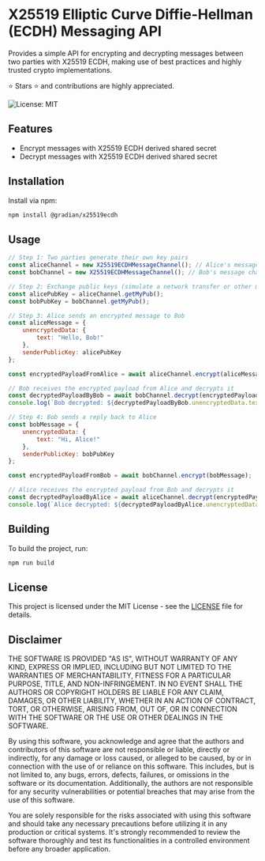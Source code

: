 # X25519 Elliptic Curve Diffie-Hellman (ECDH) Messaging API

Provides a simple API for encrypting and decrypting messages between two parties with X25519 ECDH, making use of best practices and highly trusted crypto implementations.

⭐ Stars ⭐ and contributions are highly appreciated.

![License: MIT](https://img.shields.io/badge/License-MIT-yellow.svg)

## Features

- Encrypt messages with X25519 ECDH derived shared secret
- Decrypt messages with X25519 ECDH derived shared secret

## Installation

Install via npm:

```bash
npm install @gradian/x25519ecdh
```

## Usage

```javascript
// Step 1: Two parties generate their own key pairs
const aliceChannel = new X25519ECDHMessageChannel(); // Alice's message channel with her key pair
const bobChannel = new X25519ECDHMessageChannel(); // Bob's message channel with his key pair

// Step 2: Exchange public keys (simulate a network transfer or other method of exchange)
const alicePubKey = aliceChannel.getMyPub();
const bobPubKey = bobChannel.getMyPub();

// Step 3: Alice sends an encrypted message to Bob
const aliceMessage = {
    unencryptedData: {
        text: "Hello, Bob!"
    },
    senderPublicKey: alicePubKey
};

const encryptedPayloadFromAlice = await aliceChannel.encrypt(aliceMessage);

// Bob receives the encrypted payload from Alice and decrypts it
const decryptedPayloadByBob = await bobChannel.decrypt(encryptedPayloadFromAlice);
console.log(`Bob decrypted: ${decryptedPayloadByBob.unencryptedData.text}`);

// Step 4: Bob sends a reply back to Alice
const bobMessage = {
    unencryptedData: {
        text: "Hi, Alice!"
    },
    senderPublicKey: bobPubKey
};

const encryptedPayloadFromBob = await bobChannel.encrypt(bobMessage);

// Alice receives the encrypted payload from Bob and decrypts it
const decryptedPayloadByAlice = await aliceChannel.decrypt(encryptedPayloadFromBob);
console.log(`Alice decrypted: ${decryptedPayloadByAlice.unencryptedData.text}`);
```

## Building

To build the project, run:

```bash
npm run build
```

## License

This project is licensed under the MIT License - see the [LICENSE](./LICENSE) file for details.

## Disclaimer

THE SOFTWARE IS PROVIDED "AS IS", WITHOUT WARRANTY OF ANY KIND, EXPRESS OR IMPLIED, INCLUDING BUT NOT LIMITED TO THE WARRANTIES OF MERCHANTABILITY, FITNESS FOR A PARTICULAR PURPOSE, TITLE, AND NON-INFRINGEMENT. IN NO EVENT SHALL THE AUTHORS OR COPYRIGHT HOLDERS BE LIABLE FOR ANY CLAIM, DAMAGES, OR OTHER LIABILITY, WHETHER IN AN ACTION OF CONTRACT, TORT, OR OTHERWISE, ARISING FROM, OUT OF, OR IN CONNECTION WITH THE SOFTWARE OR THE USE OR OTHER DEALINGS IN THE SOFTWARE.

By using this software, you acknowledge and agree that the authors and contributors of this software are not responsible or liable, directly or indirectly, for any damage or loss caused, or alleged to be caused, by or in connection with the use of or reliance on this software. This includes, but is not limited to, any bugs, errors, defects, failures, or omissions in the software or its documentation. Additionally, the authors are not responsible for any security vulnerabilities or potential breaches that may arise from the use of this software.

You are solely responsible for the risks associated with using this software and should take any necessary precautions before utilizing it in any production or critical systems. It's strongly recommended to review the software thoroughly and test its functionalities in a controlled environment before any broader application.
